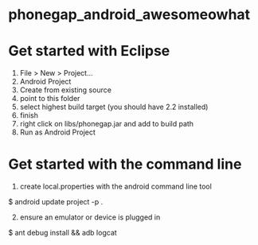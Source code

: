 phonegap_android_awesomeowhat
=============================
Get started with Eclipse
===

1. File > New > Project...
2. Android Project
3. Create from existing source
4. point to this folder
5. select highest build target (you should have 2.2 installed)
6. finish
7. right click on libs/phonegap.jar and add to build path
8. Run as Android Project

Get started with the command line
===

1. create local.properties with the android command line tool

$ android update project -p . 

2. ensure an emulator or device is plugged in 

$ ant debug install && adb logcat
